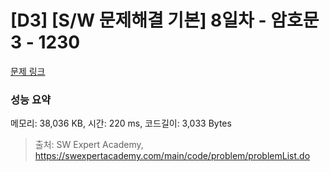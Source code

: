 # [D3] [S/W 문제해결 기본] 8일차 - 암호문3 - 1230 

[문제 링크](https://swexpertacademy.com/main/code/problem/problemDetail.do?contestProbId=AV14zIwqAHwCFAYD) 

### 성능 요약

메모리: 38,036 KB, 시간: 220 ms, 코드길이: 3,033 Bytes



> 출처: SW Expert Academy, https://swexpertacademy.com/main/code/problem/problemList.do